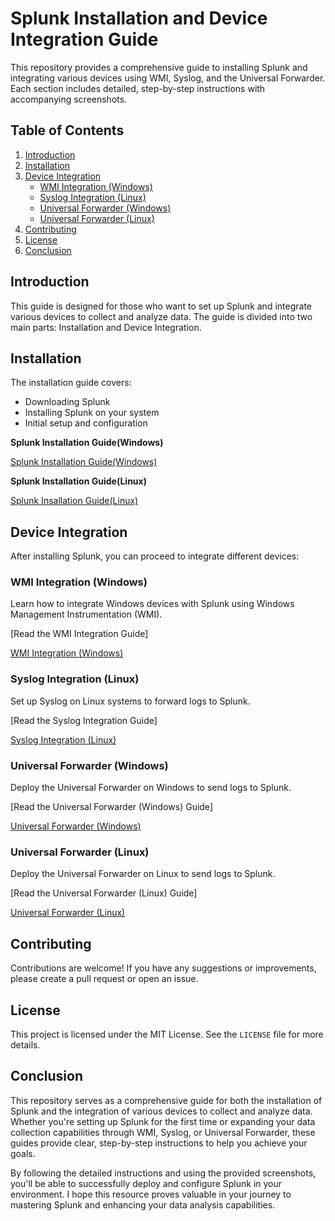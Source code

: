 # Splunk Installation and Device Integration Guide

This repository provides a comprehensive guide to installing Splunk and integrating various devices using WMI, Syslog, and the Universal Forwarder. Each section includes detailed, step-by-step instructions with accompanying screenshots.

## Table of Contents

1. [Introduction](#introduction)
2. [Installation](#installation)
3. [Device Integration](#device-integration)
   - [WMI Integration (Windows)](#wmi-integration-windows)
   - [Syslog Integration (Linux)](#syslog-integration-linux)
   - [Universal Forwarder (Windows)](#universal-forwarder-windows)
   - [Universal Forwarder (Linux)](#universal-forwarder-linux)
4. [Contributing](#contributing)
5. [License](#license)
6. [Conclusion](#conclusion)

## Introduction

This guide is designed for those who want to set up Splunk and integrate various devices to collect and analyze data. The guide is divided into two main parts: Installation and Device Integration.

## Installation

The installation guide covers:

- Downloading Splunk
- Installing Splunk on your system
- Initial setup and configuration

**Splunk Installation Guide(Windows)**

<a href="https://github.com/Abdul-Uman/Splunk-installation-and-integration/blob/main/Splunk-Installation-Guide(Windows).md">Splunk Installation Guide(Windows)</a>

**Splunk Installation Guide(Linux)**

<a href="https://github.com/Abdul-Uman/Splunk-installation-and-integration/blob/main/Splunk-Installation-Guide(Linux).md">Splunk Insallation Guide(Linux)</a>

## Device Integration

After installing Splunk, you can proceed to integrate different devices:

### WMI Integration (Windows)

Learn how to integrate Windows devices with Splunk using Windows Management Instrumentation (WMI).

[Read the WMI Integration Guide]

<a href="https://github.com/Abdul-Uman/Splunk-installation-and-integration/blob/main/Device%20Integration/Integration%20using%20WMI.md">WMI Integration (Windows)</a>


### Syslog Integration (Linux)

Set up Syslog on Linux systems to forward logs to Splunk.

[Read the Syslog Integration Guide]

<a href="https://github.com/Abdul-Uman/Splunk-installation-and-integration/blob/main/Device%20Integration/Integration%20using%20SYSLOG.md">Syslog Integration (Linux)</a>



### Universal Forwarder (Windows)

Deploy the Universal Forwarder on Windows to send logs to Splunk.

[Read the Universal Forwarder (Windows) Guide]

<a href="https://github.com/Abdul-Uman/Splunk-installation-and-integration/blob/main/Device%20Integration/Integration%20using%20Universal%20Forwarder(Windows).md">Universal Forwarder (Windows)</a>

### Universal Forwarder (Linux)

Deploy the Universal Forwarder on Linux to send logs to Splunk.

[Read the Universal Forwarder (Linux) Guide]

<a href="https://github.com/Abdul-Uman/Splunk-installation-and-integration/blob/main/Device%20Integration/Integration%20using%20Universal%20Forwarder(Linux).md">Universal Forwarder (Linux)</a>

## Contributing

Contributions are welcome! If you have any suggestions or improvements, please create a pull request or open an issue.

## License

This project is licensed under the MIT License. See the `LICENSE` file for more details.


## Conclusion

This repository serves as a comprehensive guide for both the installation of Splunk and the integration of various devices to collect and analyze data. Whether you're setting up Splunk for the first time or expanding your data collection capabilities through WMI, Syslog, or Universal Forwarder, these guides provide clear, step-by-step instructions to help you achieve your goals.

By following the detailed instructions and using the provided screenshots, you'll be able to successfully deploy and configure Splunk in your environment. I hope this resource proves valuable in your journey to mastering Splunk and enhancing your data analysis capabilities.
